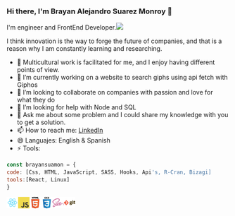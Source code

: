 ### Hi there, I'm Brayan Alejandro Suarez Monroy 👋

I'm engineer and FrontEnd Developer.<img src="https://media.giphy.com/media/mGcNjsfWAjY5AEZNw6/giphy.gif" width="50">

I think innovation is the way to forge the future of companies, and that is a reason why I am constantly learning and researching. 


- 🌱 Multicultural work is facilitated for me, and I enjoy having different points of view.
- 🔭 I’m currently working on a website to search giphs using api fetch with Giphos
- 👯 I’m looking to collaborate on companies with passion and love for what they do
- 🤔 I’m looking for help with Node and SQL
- 💬 Ask me about some problem and I could share my knowledge with you to get a solution. 
- 📫 How to reach me: [LinkedIn](https://www.linkedin.com/in/brayan-suarezm/)
- 😄 Languajes: English & Spanish
- ⚡ Tools:
```js
const brayansuamon = {
code: [Css, HTML, JavaScript, SASS, Hooks, Api's, R-Cran, Bizagi]
tools:[React, Linux]
}
```

<img align="left" alt="React" width="26px" src="https://raw.githubusercontent.com/github/explore/80688e429a7d4ef2fca1e82350fe8e3517d3494d/topics/react/react.png" />
<img align="left" alt="JavaScript" width="26px" src="https://raw.githubusercontent.com/github/explore/80688e429a7d4ef2fca1e82350fe8e3517d3494d/topics/javascript/javascript.png" />
<img align="left" alt="html5" width="26px" src="https://raw.githubusercontent.com/github/explore/80688e429a7d4ef2fca1e82350fe8e3517d3494d/topics/html/html.png" />
<img align="left" alt="CSS3" width="26px" src="https://raw.githubusercontent.com/github/explore/80688e429a7d4ef2fca1e82350fe8e3517d3494d/topics/css/css.png" />
<img align="left" alt="sass" width="26px" src="https://raw.githubusercontent.com/github/explore/80688e429a7d4ef2fca1e82350fe8e3517d3494d/topics/sass/sass.png" />
<img align="left" alt="Git" width="26px" src="https://raw.githubusercontent.com/github/explore/80688e429a7d4ef2fca1e82350fe8e3517d3494d/topics/git/git.png" />
